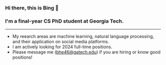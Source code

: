 ### Hi there, this is Bing 👋
### I'm a final-year CS PhD student at Georgia Tech.
---
* My reearch areas are machine learning, natural language processing, and their application on social media platforms.
* I am actively looking for 2024 full-time positions.
* Please message me (bhe46@gatech.edu) if you are hiring or know good positions!